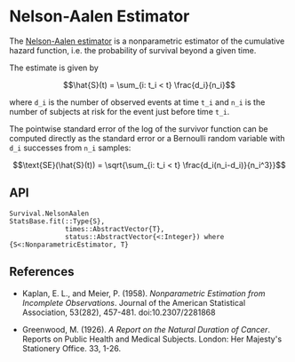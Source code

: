 # Nelson-Aalen Estimator

The [Nelson-Aalen estimator](https://en.wikipedia.org/wiki/Kaplan-Meier_estimator)
is a nonparametric estimator of the cumulative hazard function, i.e. the probability of survival
beyond a given time.

The estimate is given by

```math
\hat{S}(t) = \sum_{i: t_i < t} \frac{d_i}{n_i}
```

where ``d_i`` is the number of observed events at time ``t_i`` and ``n_i`` is the
number of subjects at risk for the event just before time ``t_i``.

The pointwise standard error of the log of the survivor function can be computed
directly as the standard error or a Bernoulli random variable with `d_i` successes
from `n_i` samples:

```math
\text{SE}(\hat{S}(t)) = \sqrt{\sum_{i: t_i < t} \frac{d_i(n_i-d_i)}{n_i^3}}
```

## API

```@docs
Survival.NelsonAalen
StatsBase.fit(::Type{S},
              times::AbstractVector{T},
              status::AbstractVector{<:Integer}) where {S<:NonparametricEstimator, T}
```

## References

* Kaplan, E. L., and Meier, P. (1958). *Nonparametric Estimation from Incomplete
  Observations*. Journal of the American Statistical Association, 53(282), 457-481.
  doi:10.2307/2281868

* Greenwood, M. (1926). *A Report on the Natural Duration of Cancer*. Reports on
  Public Health and Medical Subjects. London: Her Majesty's Stationery Office.
  33, 1-26.
